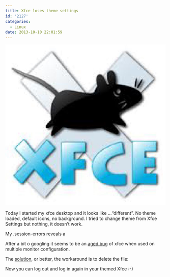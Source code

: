 ```yaml
---
title: Xfce loses theme settings
id: '2127'
categories:
  - Linux
date: 2013-10-10 22:01:59
---
```


![image](/images/2021/08/xfce-logo.jpg)

Today I started my xfce desktop and it looks like …“different”. No theme loaded, default icons, no background. I tried to change theme from Xfce Settings but nothing, it doesn’t work.

My .session-errors reveals a

After a bit o googling it seems to be an [aged bug](https://bugzilla.redhat.com/show_bug.cgi?id=867455) of xfce when used on multiple monitor configuration.

The [solution](http://suluke.blogspot.it/2013/07/xfce-suddenly-not-applying-any-themes.html), or better, the workaround is to delete the file:

Now you can log out and log in again in your themed Xfce :-)
